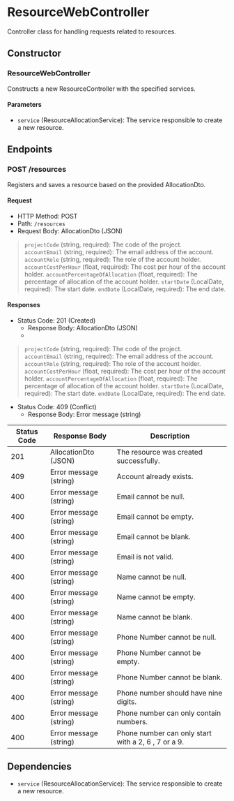 # ResourceWebController

Controller class for handling requests related to resources.

## Constructor

### ResourceWebController

Constructs a new ResourceController with the specified services.

#### Parameters

- `service` (ResourceAllocationService): The service responsible to create a new resource.

## Endpoints


### POST /resources

Registers and saves a resource based on the provided AllocationDto.

#### Request

- HTTP Method: POST
- Path: `/resources`
- Request Body: AllocationDto (JSON)

> `projectCode` (string, required): The code of the project. <br>
> `accountEmail` (string, required): The email address of the account. <br>
> `accountRole` (string, required): The role of the account holder. <br>
> `accountCostPerHour` (float, required): The cost per hour of the account holder.
> `accountPercentageOfAllocation` (float, required): The percentage of allocation of the account holder.
> `startDate` (LocalDate, required): The start date.
> `endDate` (LocalDate, required): The end date.

#### Responses

- Status Code: 201 (Created)
    - Response Body: AllocationDto (JSON)
    -
> `projectCode` (string, required): The code of the project. <br>
> `accountEmail` (string, required): The email address of the account. <br>
> `accountRole` (string, required): The role of the account holder. <br>
> `accountCostPerHour` (float, required): The cost per hour of the account holder.
> `accountPercentageOfAllocation` (float, required): The percentage of allocation of the account holder.
> `startDate` (LocalDate, required): The start date.
> `endDate` (LocalDate, required): The end date.

- Status Code: 409 (Conflict)
    - Response Body: Error message (string)


| Status Code | Response Body           | Description                                         |
|-------------|-------------------------|-----------------------------------------------------|
| 201         | AllocationDto (JSON)    | The resource was created successfully.              |
| 409         | Error message (string)  | Account already exists.                             |
| 400         | Error message (string)  | Email cannot be null.                               |
| 400         | Error message (string)  | Email cannot be empty.                              |
| 400         | Error message (string)  | Email cannot be blank.                              |
| 400         | Error message (string)  | Email is not valid.                                 |
| 400         | Error message (string)  | Name cannot be null.                                |
| 400         | Error message (string)  | Name cannot be empty.                               |
| 400         | Error message (string)  | Name cannot be blank.                               |
| 400         | Error message (string)  | Phone Number cannot be null.                        |
| 400         | Error message (string)  | Phone Number cannot be empty.                       |
| 400         | Error message (string)  | Phone Number cannot be blank.                       |
| 400         | Error message (string)  | Phone number should have nine digits.               |
| 400         | Error message (string)  | Phone number can only contain numbers.              |
| 400         | Error message (string)  | Phone number can only start with a 2, 6 , 7 or a 9. |


## Dependencies

- `service` (ResourceAllocationService): The service responsible to create a new resource.